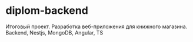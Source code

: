 # diplom-backend
Итоговый проект. Разработка веб-приложения для книжного магазина. Backend, Nestjs, MongoDB, Angular, TS

